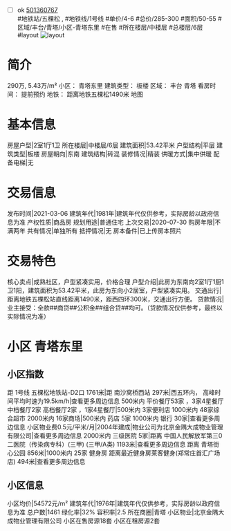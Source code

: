 - [ ] ok [501360767](https://bj.5i5j.com/ershoufang/501360767.html)  
 #地铁站/五棵松 ,  #地铁线/1号线
#单价/4-6 #总价/285-300 #面积/50-55   #区域/丰台/青塔/小区-青塔东里 #在售 #所在楼层/中楼层 #总楼层/6层 #layout 
![layout](http://image2a.5i5j.com/bdir/layout/3d30104af18c4ef2a9dafa87f4c1a89b.jpg_P5.jpg) 
# 简介 
 290万,  5.43万/m² 
小区： 青塔东里
建筑类型： 板楼
区域： 丰台 青塔
看房时间： 提前预约
地铁： 距离地铁五棵松1490米 地图
# 基本信息 
 房屋户型|2室1厅1卫
所在楼层|中楼层/6层
建筑面积|53.42平米
户型结构|平层
建筑类型|板楼
房屋朝向|东南
建筑结构|砖混
装修情况|精装
供暖方式|集中供暖
配备电梯|无
# 交易信息 
 发布时间|2021-03-06
建筑年代|1981年|建筑年代仅供参考，实际房龄以政府信息为准
产权性质|商品房
规划用途|普通住宅
上次交易|2020-07-30
购房年限|不满两年
共有情况|单独所有
抵押情况|无
房本备件|已上传房本照片
# 交易特色 
 核心卖点|成熟社区，户型紧凑实用，价格合理
户型介绍|此房为东南向2室1厅1厨1卫1阳，建筑面积为53.42平米，此房为东向小2居室，户型紧凑实用。
交通出行|距离地铁五棵松站直线距离1490米，距西四环300米，交通出行方便。
贷款情况|业主接受：全款##商贷##公积金##组合贷##均可。（贷款情况仅供参考，最终以实际情况为准）
# 小区 青塔东里
## 小区指数 
 距 1号线 五棵松地铁站-D2口 1761米|距 南沙窝桥西站 297米|西五环内， 高峰时间平均时速为19.5km/h|查看更多周边信息
500米内 平价餐厅53家 ，3家4星餐厅
中档餐厅2家
高档餐厅2家 ，1家4星餐厅|500米内 3家便利店
1000米内 48家综合超市
2000米内 16家商场|500米内 药店 5家
1000米内 银行 30家|查看更多周边信息
小区物业费0.5元/平米/月|2004年建成|物业公司为北京金隅大成物业管理有限公司|查看更多周边信息
2000米内 三级医院 5家|距离 中国人民解放军第三0二医院（传染病专科）(三甲) (三甲/A类) 1193米|查看更多周边信息
距离 青塔街心公园 856米|1000米内 25家 健身房
距离最近健身房莱客健身(郑常庄首汇广场店) 494米|查看更多周边信息
## 小区信息 
 小区均价|54572元/m²
建筑年代|1976年|建筑年代仅供参考，实际房龄以政府信息为准
总户数|1461
绿化率|32%
容积率|2.5
所在商圈|青塔
小区物业|北京金隅大成物业管理有限公司
小区在售房源18套
小区在租房源2套
